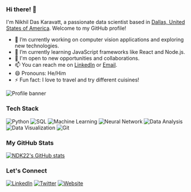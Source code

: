 ### Hi there! 👋

I'm Nikhil Das Karavatt, a passionate data scientist based in [Dallas, United States of America](https://en.wikipedia.org/wiki/List_of_cities_by_longitude). Welcome to my GitHub profile! 

- 🔭 I’m currently working on computer vision applications and exploring new technologies.
- 🌱 I’m currently learning JavaScript frameworks like React and Node.js.
- 💼 I'm open to new opportunities and collaborations.
- 📫 You can reach me on [LinkedIn](https://www.linkedin.com/in/nikhil-das-karavatt/) or [Email](karavattnikhildas@gmail.com).
- 😄 Pronouns: He/Him
- ⚡ Fun fact: I love to travel and try different cuisines!

![Profile banner](https://your-image-url.com/banner-image.png)

### Tech Stack
<!-- List the technologies and tools you're proficient in -->
<img src="https://img.shields.io/badge/Python-3776AB?style=flat-square&logo=python&logoColor=white" alt="Python">
<img src="https://img.shields.io/badge/SQL-4479A1?style=flat-square&logo=sql&logoColor=white" alt="SQL">
<img src="https://img.shields.io/badge/Machine%20Learning-FF6F00?style=flat-square&logo=machinelearning&logoColor=white" alt="Machine Learning">
<img src="https://img.shields.io/badge/Neural%20Network-CC0000?style=flat-square&logo=neuralnetwork&logoColor=white" alt="Neural Network">
<img src="https://img.shields.io/badge/Data%20Analysis-2ECC71?style=flat-square&logo=dataanalysis&logoColor=white" alt="Data Analysis">
<img src="https://img.shields.io/badge/Data%20Visualization-8E44AD?style=flat-square&logo=datavisualization&logoColor=white" alt="Data Visualization">
<img src="https://img.shields.io/badge/Git-F05032?style=flat-square&logo=git&logoColor=white" alt="Git">

### My GitHub Stats
<!-- Show your GitHub stats using GitHub Readme Stats -->
[![NDK22's GitHub stats](https://github-readme-stats.vercel.app/api?username=NDK22&theme=dracula&show_icons=true&count_private=true)](https://github.com/NDK22)

### Let's Connect
<!-- Add social media links -->
[![LinkedIn](https://img.shields.io/badge/LinkedIn-0077B5?style=flat-square&logo=linkedin&logoColor=white)](https://www.linkedin.com/in/nikhil-das-karavatt/)
[![Twitter](https://img.shields.io/badge/Twitter-1DA1F2?style=flat-square&logo=twitter&logoColor=white)](https://twitter.com/your-twitter-url/)
[![Website](https://img.shields.io/badge/Website-4CAF50?style=flat-square&logo=google-chrome&logoColor=white)](https://your-website-url.com/)
